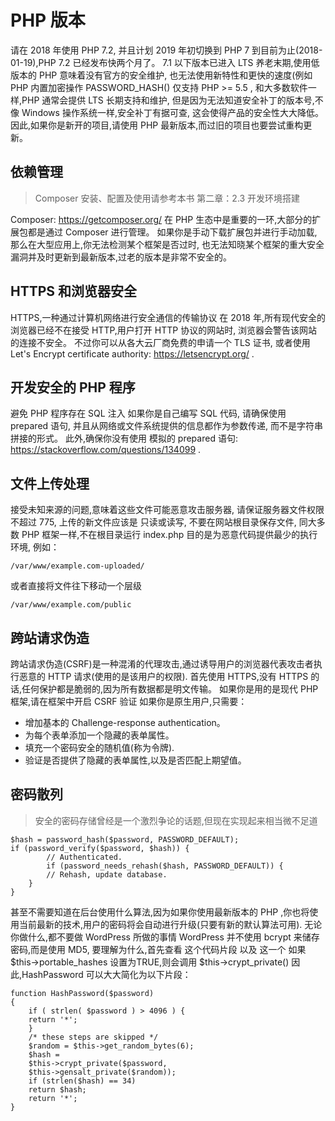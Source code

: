 # PHP 版本

请在 2018 年使用 PHP 7.2, 并且计划 2019 年初切换到 PHP 7
到目前为止(2018-01-19),PHP 7.2 已经发布快两个月了。 
7.1 以下版本已进入 LTS 养老末期,使用低版本的 PHP 意味着没有官方的安全维护, 
也无法使用新特性和更快的速度(例如 PHP 内置加密操作 PASSWORD_HASH() 仅支持 PHP >= 5.5 , 
和大多数软件一样,PHP 通常会提供 LTS 长期支持和维护, 
但是因为无法知道安全补丁的版本号,不像 Windows 操作系统一样,安全补丁有据可查, 这会使得产品的安全性大大降低。 
因此,如果你是新开的项目,请使用 PHP 最新版本,而过旧的项目也要尝试重构更新。

## 依赖管理

> Composer 安装、配置及使用请参考本书 第二章：2.3 开发环境搭建

Composer: https://getcomposer.org/ 在 PHP 生态中是重要的一环,大部分的扩展包都是通过 Composer 进行管理。 
如果你是手动下载扩展包并进行手动加载,那么在大型应用上,你无法检测某个框架是否过时, 
也无法知晓某个框架的重大安全漏洞并及时更新到最新版本,过老的版本是非常不安全的。

## HTTPS 和浏览器安全

HTTPS,一种通过计算机网络进行安全通信的传输协议
在 2018 年,所有现代安全的浏览器已经不在接受 HTTP,用户打开 HTTP 协议的网站时, 
浏览器会警告该网站的连接不安全。 
不过你可以从各大云厂商免费的申请一个 TLS 证书, 或者使用 Let's Encrypt certificate authority: https://letsencrypt.org/ .

## 开发安全的 PHP 程序

避免 PHP 程序存在 SQL 注入
如果你是自己编写 SQL 代码, 请确保使用 prepared 语句, 
并且从网络或文件系统提供的信息都作为参数传递, 而不是字符串拼接的形式。 
此外,确保你没有使用 模拟的 prepared 语句: https://stackoverflow.com/questions/134099 .

## 文件上传处理

接受未知来源的问题,意味着这些文件可能恶意攻击服务器, 
请保证服务器文件权限不超过 775, 
上传的新文件应该是 只读或读写, 
不要在网站根目录保存文件, 
同大多数 PHP 框架一样,不在根目录运行 index.php 目的是为恶意代码提供最少的执行环境, 
例如：

` /var/www/example.com-uploaded/ `

或者直接将文件往下移动一个层级

` /var/www/example.com/public `

## 跨站请求伪造

跨站请求伪造(CSRF)是一种混淆的代理攻击,通过诱导用户的浏览器代表攻击者执行恶意的 HTTP 请求(使用的是该用户的权限). 
首先使用 HTTPS,没有 HTTPS 的话,任何保护都是脆弱的,因为所有数据都是明文传输。 
如果你是用的是现代 PHP 框架,请在框架中开启 CSRF 验证 
如果你是原生用户,只需要：

* 增加基本的 Challenge-response authentication。
* 为每个表单添加一个隐藏的表单属性。
* 填充一个密码安全的随机值(称为令牌).
* 验证是否提供了隐藏的表单属性,以及是否匹配上期望值。

## 密码散列

>安全的密码存储曾经是一个激烈争论的话题,但现在实现起来相当微不足道

~~~~
$hash = password_hash($password, PASSWORD_DEFAULT); 
if (password_verify($password, $hash)) { 
        // Authenticated. 
        if (password_needs_rehash($hash, PASSWORD_DEFAULT)) { 
        // Rehash, update database. 
    } 
}
~~~~

甚至不需要知道在后台使用什么算法,因为如果你使用最新版本的 PHP ,你也将使用当前最新的技术,用户的密码将会自动进行升级(只要有新的默认算法可用).
无论你做什么,都不要做 WordPress 所做的事情
WordPress 并不使用 bcrypt 来储存密码,而是使用 MD5, 
要理解为什么,首先查看 这个代码片段 以及 这一个 
如果 $this->portable_hashes 设置为TRUE,则会调用 $this->crypt_private()
因此,HashPassword 可以大大简化为以下片段：

~~~~
function HashPassword($password)
{
    if ( strlen( $password ) > 4096 ) {
    return '*';
    }
    /* these steps are skipped */
    $random = $this->get_random_bytes(6);
    $hash =
    $this->crypt_private($password,
    $this->gensalt_private($random));
    if (strlen($hash) == 34)
    return $hash;
    return '*';
}
~~~~
